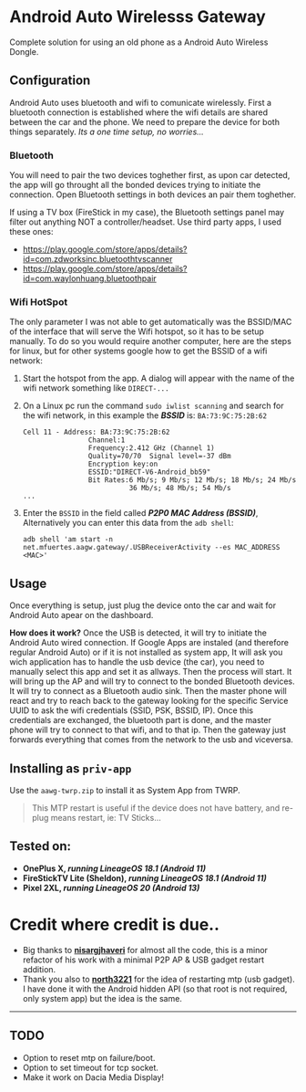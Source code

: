 # Android Auto Wirelesss Gateway
Complete solution for using an old phone as a Android Auto Wireless Dongle.

## Configuration
Android Auto uses bluetooth and wifi to comunicate wirelessly. First a bluetooth connection is established where the wifi details are shared between the car and the phone. We need to prepare the device for both things separately. _Its a one time setup, no worries..._

### Bluetooth
You will need to pair the two devices toghether first, as upon car detected, the app will go throught all the bonded devices trying to initiate the connection. Open Bluetooth settings in both devices an pair them toghether.

If using a TV box (FireStick in my case), the Bluetooth settings panel may filter out anything NOT a controller/headset. Use third party apps, I used these ones: 
- https://play.google.com/store/apps/details?id=com.zdworksinc.bluetoothtvscanner
- https://play.google.com/store/apps/details?id=com.waylonhuang.bluetoothpair

### Wifi HotSpot
The only parameter I was not able to get automatically was the BSSID/MAC of the interface that will serve the Wifi hotspot, so it has to be setup manually. To do so you would require another computer, here are the steps for linux, but for other systems google how to get the BSSID of a wifi network:
1. Start the hotspot from the app. A dialog will appear with the name of the wifi network something like `DIRECT-...`
2. On a Linux pc run the command `sudo iwlist scanning` and search for the wifi network, in this example the _**BSSID**_ is: `BA:73:9C:75:2B:62`
   ```
   Cell 11 - Address: BA:73:9C:75:2B:62
                   Channel:1
                   Frequency:2.412 GHz (Channel 1)
                   Quality=70/70  Signal level=-37 dBm  
                   Encryption key:on
                   ESSID:"DIRECT-V6-Android_bb59"
                   Bit Rates:6 Mb/s; 9 Mb/s; 12 Mb/s; 18 Mb/s; 24 Mb/s
                             36 Mb/s; 48 Mb/s; 54 Mb/s
   ...
   ```
3. Enter the `BSSID` in the field called _**P2P0 MAC Address (BSSID)**_, Alternatively you can enter this data from the `adb shell`:

      ```shell
      adb shell 'am start -n net.mfuertes.aagw.gateway/.USBReceiverActivity --es MAC_ADDRESS <MAC>'
      ```
## Usage
Once everything is setup, just plug the device onto the car and wait for Android Auto apear on the dashboard.

**How does it work?** Once the USB is detected, it will try to initiate the Android Auto wired connection. If Google Apps are instaled (and therefore regular Android Auto) or if it is not installed as system app, It will ask you wich application has to handle the usb device (the car), you need to manually select this app and set it as allways. Then the process will start. It will bring up the AP and will try to connect to the bonded Bluetooth devices. It will try to connect as a Bluetooth audio sink. Then the master phone will react and try to reach back to the gateway looking for the specific Service UUID to ask the wifi credentials (SSID, PSK, BSSID, IP). Once this credentials are exchanged, the bluetooth part is done, and the master phone will try to connect to that wifi, and to that ip. Then the gateway just forwards everything that comes from the network to the usb and viceversa.

## Installing as `priv-app`
Use the `aawg-twrp.zip` to install it as System App from TWRP.
> This MTP restart is useful if the device does not have battery, and re-plug means restart, ie: TV Sticks...

## Tested on:
- **OnePlus X, _running LineageOS 18.1 (Android 11)_**
- **FireStickTV Lite (Sheldon),  _running LineageOS 18.1 (Android 11)_**
- **Pixel 2XL,  _running LineageOS 20 (Android 13)_**

# Credit where credit is due..
- Big thanks to **[nisargjhaveri](https://github.com/nisargjhaveri/AAWirelessGateway)** for almost all the code, this is a minor refactor of his work with a minimal P2P AP & USB gadget restart addition.
- Thank you also to **[north3221](https://github.com/north3221/AAGateWayWiFi)** for the idea of restarting mtp (usb gadget). I have done it with the Android hidden API (so that root is not required, only system app) but the idea is the same.

---
## TODO
- Option to reset mtp on failure/boot.
- Option to set timeout for tcp socket.
- Make it work on Dacia Media Display!